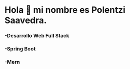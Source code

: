 # **Hola :wave: mi nombre es Polentzi Saavedra.<br>**
### -Desarrollo Web Full Stack<br>
### -Spring Boot<br>
### -Mern





